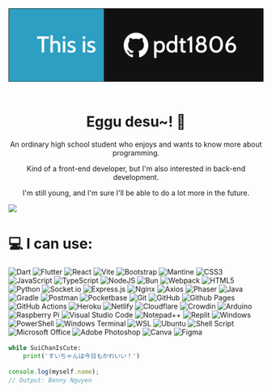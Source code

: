 <img src="https://github.com/pdt1806/pdt1806/blob/main/banner.png?raw=true" style="margin-bottom: 20px">
<h1 align="center">Eggu desu~! 👋</h1>

<p align="center">An ordinary high school student who enjoys and wants to know more about programming.</p>
<p align="center">Kind of a front-end developer, but I'm also interested in back-end development.</p>
<p align="center">I'm still young, and I'm sure I'll be able to do a lot more in the future.</p>

<a align="center" href="https://discord.com/users/458550515614351360" target="_blank"><img width="60%" src=http://disi-api.bennynguyen.us/smallcard/458550515614351360></img></a>

# 💻 I can use:

![Dart](https://img.shields.io/badge/dart-%230175C2.svg?style=for-the-badge&logo=dart&logoColor=white) ![Flutter](https://img.shields.io/badge/Flutter-%2302569B.svg?style=for-the-badge&logo=Flutter&logoColor=white) ![React](https://img.shields.io/badge/react-%2320232a.svg?style=for-the-badge&logo=react&logoColor=%2361DAFB) ![Vite](https://img.shields.io/badge/vite-%23646CFF.svg?style=for-the-badge&logo=vite&logoColor=white) ![Bootstrap](https://img.shields.io/badge/bootstrap-%238511FA.svg?style=for-the-badge&logo=bootstrap&logoColor=white) ![Mantine](https://img.shields.io/badge/mantine-100000?style=for-the-badge&logo=mantine&logoColor=white&color=339af0) ![CSS3](https://img.shields.io/badge/css3-%231572B6.svg?style=for-the-badge&logo=css3&logoColor=white) ![JavaScript](https://img.shields.io/badge/javascript-%23323330.svg?style=for-the-badge&logo=javascript&logoColor=%23F7DF1E) ![TypeScript](https://img.shields.io/badge/typescript-%23007ACC.svg?style=for-the-badge&logo=typescript&logoColor=white) ![NodeJS](https://img.shields.io/badge/node.js-6DA55F?style=for-the-badge&logo=node.js&logoColor=white) ![Bun](https://img.shields.io/badge/Bun-%23000000.svg?style=for-the-badge&logo=bun&logoColor=white) ![Webpack](https://img.shields.io/badge/webpack-%238DD6F9.svg?style=for-the-badge&logo=webpack&logoColor=black) ![HTML5](https://img.shields.io/badge/html5-%23E34F26.svg?style=for-the-badge&logo=html5&logoColor=white) ![Python](https://img.shields.io/badge/python-3670A0?style=for-the-badge&logo=python&logoColor=ffdd54) ![Socket.io](https://img.shields.io/badge/Socket.io-black?style=for-the-badge&logo=socket.io&badgeColor=010101) ![Express.js](https://img.shields.io/badge/express.js-%23404d59.svg?style=for-the-badge&logo=express&logoColor=%2361DAFB) ![Nginx](https://img.shields.io/badge/nginx-%23009639.svg?style=for-the-badge&logo=nginx&logoColor=white) ![Axios](https://img.shields.io/badge/axios-5a29e4?style=for-the-badge&logo=axios) ![Phaser](https://img.shields.io/badge/phaser-100000?style=for-the-badge&logo=phaser-js&logoColor=white&labelColor=b7e6f8&color=b7e6f8) ![Java](https://img.shields.io/badge/java-%23ED8B00.svg?style=for-the-badge&logo=java&logoColor=white) ![Gradle](https://img.shields.io/badge/Gradle-02303A.svg?style=for-the-badge&logo=Gradle&logoColor=white) ![Postman](https://img.shields.io/badge/Postman-FF6C37?style=for-the-badge&logo=postman&logoColor=white) ![Pocketbase](https://img.shields.io/badge/pocketbase-100000?style=for-the-badge&logo=pocketbase&logoColor=000000&color=FFFFFF) ![Git](https://img.shields.io/badge/git-%23F05033.svg?style=for-the-badge&logo=git&logoColor=white) ![GitHub](https://img.shields.io/badge/github-%23121011.svg?style=for-the-badge&logo=github&logoColor=white) ![Github Pages](https://img.shields.io/badge/github%20pages-121013?style=for-the-badge&logo=github&logoColor=white) ![GitHub Actions](https://img.shields.io/badge/github%20actions-%232671E5.svg?style=for-the-badge&logo=githubactions&logoColor=white) ![Heroku](https://img.shields.io/badge/heroku-%23430098.svg?style=for-the-badge&logo=heroku&logoColor=white) ![Netlify](https://img.shields.io/badge/netlify-%23000000.svg?style=for-the-badge&logo=netlify&logoColor=#00C7B7) ![Cloudflare](https://img.shields.io/badge/Cloudflare-F38020?style=for-the-badge&logo=Cloudflare&logoColor=white) ![Crowdin](https://img.shields.io/badge/Crowdin-100000?style=for-the-badge&logo=Crowdin&logoColor=white&color=21252b) ![Arduino](https://img.shields.io/badge/-Arduino-00979D?style=for-the-badge&logo=Arduino&logoColor=white) ![Raspberry Pi](https://img.shields.io/badge/-RaspberryPi-C51A4A?style=for-the-badge&logo=Raspberry-Pi) ![Visual Studio Code](https://img.shields.io/badge/Visual%20Studio%20Code-0078d7.svg?style=for-the-badge&logo=visual-studio-code&logoColor=white) ![Notepad++](https://img.shields.io/badge/Notepad++-90E59A.svg?style=for-the-badge&logo=notepad%2b%2b&logoColor=black) ![Replit](https://img.shields.io/badge/Replit-DD1200?style=for-the-badge&logo=Replit&logoColor=white) ![Windows](https://img.shields.io/badge/Windows-0078D6?style=for-the-badge&logo=windows&logoColor=white) ![PowerShell](https://img.shields.io/badge/PowerShell-%235391FE.svg?style=for-the-badge&logo=powershell&logoColor=white) ![Windows Terminal](https://img.shields.io/badge/Windows%20Terminal-%234D4D4D.svg?style=for-the-badge&logo=windows-terminal&logoColor=white) ![WSL](https://img.shields.io/badge/WSL-0a97f5?style=for-the-badge&logo=linux&logoColor=white) ![Ubuntu](https://img.shields.io/badge/Ubuntu-E95420?style=for-the-badge&logo=ubuntu&logoColor=white) ![Shell Script](https://img.shields.io/badge/shell_script-%23121011.svg?style=for-the-badge&logo=gnu-bash&logoColor=white) ![Microsoft Office](https://img.shields.io/badge/Microsoft_Office-D83B01?style=for-the-badge&logo=microsoft-office&logoColor=white) ![Adobe Photoshop](https://img.shields.io/badge/adobephotoshop-%2331A8FF.svg?style=for-the-badge&logo=adobephotoshop&logoColor=white) ![Canva](https://img.shields.io/badge/Canva-%2300C4CC.svg?style=for-the-badge&logo=Canva&logoColor=white) ![Figma](https://img.shields.io/badge/figma-%23F24E1E.svg?style=for-the-badge&logo=figma&logoColor=white)

```py
while SuiChanIsCute:
    print('すいちゃんは今日もかわいい！')
```

```js
console.log(myself.name);
// Output: Benny Nguyen
```

